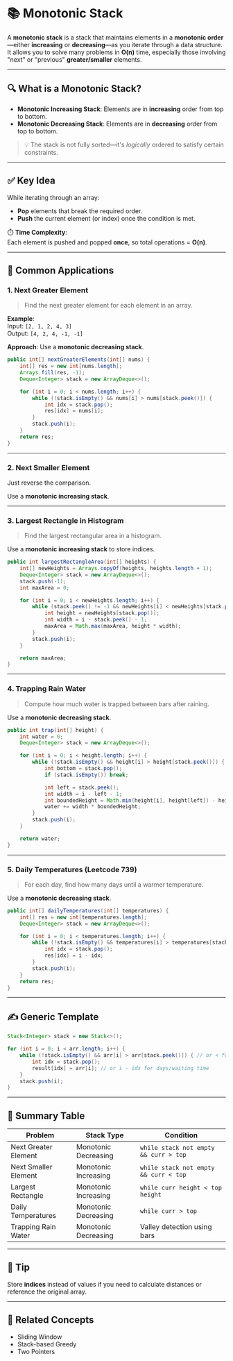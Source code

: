 
# 📚 Monotonic Stack

A **monotonic stack** is a stack that maintains elements in a **monotonic order**—either **increasing** or **decreasing**—as you iterate through a data structure. It allows you to solve many problems in **O(n)** time, especially those involving "next" or "previous" **greater/smaller** elements.

---

## 🔍 What is a Monotonic Stack?

- **Monotonic Increasing Stack**: Elements are in **increasing** order from top to bottom.
- **Monotonic Decreasing Stack**: Elements are in **decreasing** order from top to bottom.

> 💡 The stack is not fully sorted—it's *logically* ordered to satisfy certain constraints.

---

## ✅ Key Idea

While iterating through an array:
- **Pop** elements that break the required order.
- **Push** the current element (or index) once the condition is met.

⏱️ **Time Complexity**:  
Each element is pushed and popped **once**, so total operations = **O(n)**.

---

## 🧠 Common Applications

### 1. **Next Greater Element**

> Find the next greater element for each element in an array.

**Example**:  
Input: `[2, 1, 2, 4, 3]`  
Output: `[4, 2, 4, -1, -1]`

**Approach**: Use a **monotonic decreasing stack**.

```java
public int[] nextGreaterElements(int[] nums) {
    int[] res = new int[nums.length];
    Arrays.fill(res, -1);
    Deque<Integer> stack = new ArrayDeque<>();

    for (int i = 0; i < nums.length; i++) {
        while (!stack.isEmpty() && nums[i] > nums[stack.peek()]) {
            int idx = stack.pop();
            res[idx] = nums[i];
        }
        stack.push(i);
    }
    return res;
}
```

---

### 2. **Next Smaller Element**

Just reverse the comparison.

Use a **monotonic increasing stack**.

---

### 3. **Largest Rectangle in Histogram**

> Find the largest rectangular area in a histogram.

Use a **monotonic increasing stack** to store indices.

```java
public int largestRectangleArea(int[] heights) {
    int[] newHeights = Arrays.copyOf(heights, heights.length + 1);
    Deque<Integer> stack = new ArrayDeque<>();
    stack.push(-1);
    int maxArea = 0;

    for (int i = 0; i < newHeights.length; i++) {
        while (stack.peek() != -1 && newHeights[i] < newHeights[stack.peek()]) {
            int height = newHeights[stack.pop()];
            int width = i - stack.peek() - 1;
            maxArea = Math.max(maxArea, height * width);
        }
        stack.push(i);
    }

    return maxArea;
}
```

---

### 4. **Trapping Rain Water**

> Compute how much water is trapped between bars after raining.

Use a **monotonic decreasing stack**.

```java
public int trap(int[] height) {
    int water = 0;
    Deque<Integer> stack = new ArrayDeque<>();

    for (int i = 0; i < height.length; i++) {
        while (!stack.isEmpty() && height[i] > height[stack.peek()]) {
            int bottom = stack.pop();
            if (stack.isEmpty()) break;

            int left = stack.peek();
            int width = i - left - 1;
            int boundedHeight = Math.min(height[i], height[left]) - height[bottom];
            water += width * boundedHeight;
        }
        stack.push(i);
    }

    return water;
}
```

---

### 5. **Daily Temperatures (Leetcode 739)**

> For each day, find how many days until a warmer temperature.

Use a **monotonic decreasing stack**.

```java
public int[] dailyTemperatures(int[] temperatures) {
    int[] res = new int[temperatures.length];
    Deque<Integer> stack = new ArrayDeque<>();

    for (int i = 0; i < temperatures.length; i++) {
        while (!stack.isEmpty() && temperatures[i] > temperatures[stack.peek()]) {
            int idx = stack.pop();
            res[idx] = i - idx;
        }
        stack.push(i);
    }
    return res;
}
```

---

## ✍️ Generic Template

```java
Stack<Integer> stack = new Stack<>();

for (int i = 0; i < arr.length; i++) {
    while (!stack.isEmpty() && arr[i] > arr[stack.peek()]) { // or < for next smaller
        int idx = stack.pop();
        result[idx] = arr[i]; // or i - idx for days/waiting time
    }
    stack.push(i);
}
```

---

## 📌 Summary Table

| Problem                   | Stack Type           | Condition                              |
|---------------------------|----------------------|-----------------------------------------|
| Next Greater Element      | Monotonic Decreasing | `while stack not empty && curr > top` |
| Next Smaller Element      | Monotonic Increasing | `while stack not empty && curr < top` |
| Largest Rectangle         | Monotonic Increasing | `while curr height < top height`      |
| Daily Temperatures        | Monotonic Decreasing | `while curr > top`                    |
| Trapping Rain Water       | Monotonic Decreasing | Valley detection using bars            |

---

## 📎 Tip

Store **indices** instead of values if you need to calculate distances or reference the original array.

---

## 🧭 Related Concepts

- Sliding Window
- Stack-based Greedy
- Two Pointers
